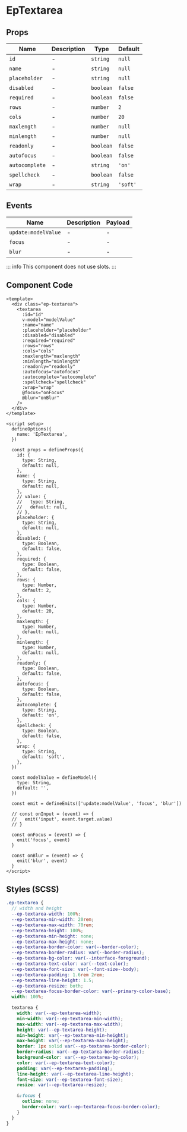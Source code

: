 # EpTextarea



## Props
| Name | Description | Type | Default |
|------|-------------|------|---------|
| `id` | - | `string` | `null` |
| `name` | - | `string` | `null` |
| `placeholder` | - | `string` | `null` |
| `disabled` | - | `boolean` | `false` |
| `required` | - | `boolean` | `false` |
| `rows` | - | `number` | `2` |
| `cols` | - | `number` | `20` |
| `maxlength` | - | `number` | `null` |
| `minlength` | - | `number` | `null` |
| `readonly` | - | `boolean` | `false` |
| `autofocus` | - | `boolean` | `false` |
| `autocomplete` | - | `string` | `'on'` |
| `spellcheck` | - | `boolean` | `false` |
| `wrap` | - | `string` | `'soft'` |

## Events
| Name    | Description                 | Payload    |
|---------|-----------------------------|------------|
| `update:modelValue` | - | - |
| `focus` | - | - |
| `blur` | - | - |


::: info
This component does not use slots.
:::

## Component Code

```vue
<template>
  <div class="ep-textarea">
    <textarea
      :id="id"
      v-model="modelValue"
      :name="name"
      :placeholder="placeholder"
      :disabled="disabled"
      :required="required"
      :rows="rows"
      :cols="cols"
      :maxlength="maxlength"
      :minlength="minlength"
      :readonly="readonly"
      :autofocus="autofocus"
      :autocomplete="autocomplete"
      :spellcheck="spellcheck"
      :wrap="wrap"
      @focus="onFocus"
      @blur="onBlur"
    />
  </div>
</template>

<script setup>
  defineOptions({
    name: 'EpTextarea',
  })

  const props = defineProps({
    id: {
      type: String,
      default: null,
    },
    name: {
      type: String,
      default: null,
    },
    // value: {
    //   type: String,
    //   default: null,
    // },
    placeholder: {
      type: String,
      default: null,
    },
    disabled: {
      type: Boolean,
      default: false,
    },
    required: {
      type: Boolean,
      default: false,
    },
    rows: {
      type: Number,
      default: 2,
    },
    cols: {
      type: Number,
      default: 20,
    },
    maxlength: {
      type: Number,
      default: null,
    },
    minlength: {
      type: Number,
      default: null,
    },
    readonly: {
      type: Boolean,
      default: false,
    },
    autofocus: {
      type: Boolean,
      default: false,
    },
    autocomplete: {
      type: String,
      default: 'on',
    },
    spellcheck: {
      type: Boolean,
      default: false,
    },
    wrap: {
      type: String,
      default: 'soft',
    },
  })

  const modelValue = defineModel({
    type: String,
    default: '',
  })

  const emit = defineEmits(['update:modelValue', 'focus', 'blur'])

  // const onInput = (event) => {
  //   emit('input', event.target.value)
  // }

  const onFocus = (event) => {
    emit('focus', event)
  }

  const onBlur = (event) => {
    emit('blur', event)
  }
</script>

```

## Styles (SCSS)

```scss
.ep-textarea {
  // width and height
  --ep-textarea-width: 100%;
  --ep-textarea-min-width: 20rem;
  --ep-textarea-max-width: 70rem;
  --ep-textarea-height: 100%;
  --ep-textarea-min-height: none;
  --ep-textarea-max-height: none;
  --ep-textarea-border-color: var(--border-color);
  --ep-textarea-border-radius: var(--border-radius);
  --ep-textarea-bg-color: var(--interface-foreground);
  --ep-textarea-text-color: var(--text-color);
  --ep-textarea-font-size: var(--font-size--body);
  --ep-textarea-padding: 1.6rem 2rem;
  --ep-textarea-line-height: 1.5;
  --ep-textarea-resize: both;
  --ep-textarea-focus-border-color: var(--primary-color-base);
  width: 100%;

  textarea {
    width: var(--ep-textarea-width);
    min-width: var(--ep-textarea-min-width);
    max-width: var(--ep-textarea-max-width);
    height: var(--ep-textarea-height);
    min-height: var(--ep-textarea-min-height);
    max-height: var(--ep-textarea-max-height);
    border: 1px solid var(--ep-textarea-border-color);
    border-radius: var(--ep-textarea-border-radius);
    background-color: var(--ep-textarea-bg-color);
    color: var(--ep-textarea-text-color);
    padding: var(--ep-textarea-padding);
    line-height: var(--ep-textarea-line-height);
    font-size: var(--ep-textarea-font-size);
    resize: var(--ep-textarea-resize);

    &:focus {
      outline: none;
      border-color: var(--ep-textarea-focus-border-color);
    }
  }
}
```